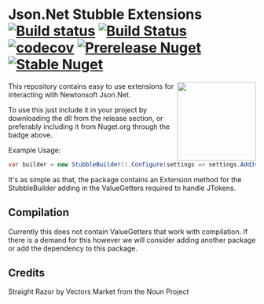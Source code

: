 # Json.Net Stubble Extensions [![Build status](https://img.shields.io/appveyor/ci/Romanx/stubble-extensions-jsonnet.svg?style=flat-square)](https://ci.appveyor.com/project/Romanx/stubble-extensions-jsonnet) [![Build Status](https://travis-ci.org/StubbleOrg/Stubble.Extensions.JsonNet.svg?branch=master)](https://travis-ci.org/StubbleOrg/Stubble.Extensions.JsonNet) [![codecov](https://codecov.io/gh/StubbleOrg/Stubble.Extensions.JsonNet/branch/master/graph/badge.svg)](https://codecov.io/gh/StubbleOrg/Stubble.Extensions.JsonNet) [![Prerelease Nuget](https://img.shields.io/nuget/vpre/Stubble.Extensions.JsonNet.svg?style=flat-square&label=nuget%20pre)](https://www.nuget.org/packages/Stubble.Extensions.JsonNet/) [![Stable Nuget](https://img.shields.io/nuget/v/Stubble.Extensions.JsonNet.svg?style=flat-square)](https://www.nuget.org/packages/Stubble.Extensions.JsonNet/)

<img align="right" width="160px" height="160px" src="https://raw.githubusercontent.com/StubbleOrg/Stubble/dev/assets/extension-logo-256.png">

This repository contains easy to use extensions for interacting with Newtonsoft Json.Net.

To use this just include it in your project by downloading the dll from the release section,
or preferably including it from Nuget.org through the badge above.

Example Usage:
```csharp
var builder = new StubbleBuilder().Configure(settings => settings.AddJsonNet()).Build();
```

It's as simple as that, the package contains an Extension method for the StubbleBuilder adding
in the ValueGetters required to handle JTokens.

## Compilation
Currently this does not contain ValueGetters that work with compilation.
If there is a demand for this however we will consider adding another package or add the dependency to this package.

## Credits

Straight Razor by Vectors Market from the Noun Project